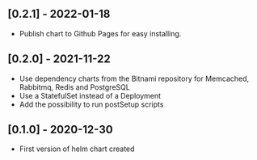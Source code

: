 ## [0.2.1] - 2022-01-18

* Publish chart to Github Pages for easy installing.

## [0.2.0] - 2021-11-22

* Use dependency charts from the Bitnami repository for Memcached, Rabbitmq,
  Redis and PostgreSQL
* Use a StatefulSet instead of a Deployment
* Add the possibility to run postSetup scripts

## [0.1.0] - 2020-12-30

* First version of  helm chart created
